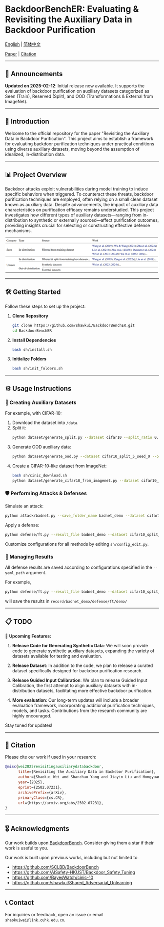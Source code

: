 # BackdoorBenchER: Evaluating & Revisiting the Auxiliary Data in Backdoor Purification

[English](./README.md) | [简体中文](./asset/README_cn.md)

[Paper](https://arxiv.org/abs/2502.07231) | [Citation](#citation)

---

## 📢 Announcements

**Updated on 2025-02-12**: Initial release now available. It supports the evaluation of backdoor purification on auxiliary datasets categorized as Seen (Train), Reserved (Split), and OOD (Transformations & External from ImageNet).

---

## 📝 Introduction

Welcome to the official repository for the paper "Revisiting the Auxiliary Data in Backdoor Purification". This project aims to establish a framework for evaluating backdoor purification techniques under practical conditions using diverse auxiliary datasets, moving beyond the assumption of idealized, in-distribution data.

---

## 📊 Project Overview

Backdoor attacks exploit vulnerabilities during model training to induce specific behaviors when triggered. To counteract these threats, backdoor purification techniques are employed, often relying on a small clean dataset known as auxiliary data. Despite advancements, the impact of auxiliary data characteristics on purification efficacy remains understudied. This project investigates how different types of auxiliary datasets—ranging from in-distribution to synthetic or externally sourced—affect purification outcomes, providing insights crucial for selecting or constructing effective defense mechanisms.

![Overview](./asset/overview.png)

---

## 🛠️ Getting Started

Follow these steps to set up the project:

1. **Clone Repository**
    ```bash
    git clone https://github.com/shawkui/BackdoorBenchER.git
    cd BackdoorBenchER
    ```

2. **Install Dependencies**
    ```bash
    bash sh/install.sh
    ```

3. **Initialize Folders**
    ```bash
    bash sh/init_folders.sh
    ```

---

## ⚙️ Usage Instructions

### 🧪 Creating Auxiliary Datasets

For example, with CIFAR-10:

1. Download the dataset into `/data`.
2. Split it:
    ```bash
    python dataset/generate_split.py --dataset cifar10 --split_ratio 0.05 --random_seed 0
    ```
3. Generate OOD auxiliary data:
    ```bash
    python dataset/generate_ood.py --dataset cifar10_split_5_seed_0 --ood_type brightness
    ```
4. Create a CIFAR-10-like dataset from ImageNet:
    ```bash
    bash sh/cinic_download.sh
    python dataset/generate_cifar10_from_imagenet.py --dataset cifar10_split_5_seed_0 --ood_type imagenet
    ```


### 🛡️  Performing Attacks & Defenses
Simulate an attack:
```bash
python attack/badnet.py --save_folder_name badnet_demo --dataset cifar10_split_5_seed_0
```
Apply a defense:
```bash
python defense/ft.py --result_file badnet_demo --dataset cifar10_split_5_seed_0 --reserved_type reserved 
```

Customize configurations for all methods by editing `sh/config_edit.py`.

### 📄 Managing Results
All defense results are saved according to configurations specified in the `--yaml_path` argument.

For example, 

```bash
python defense/ft.py --result_file badnet_demo --dataset cifar10_split_5_seed_0 --reserved_type reserved --yaml_path ./config/defense/ft/demo.yaml
```
will save the results in ```record/badnet_demo/defense/ft/demo/ ```

---


## 📋 TODO

📅 **Upcoming Features:**

1. **Release Code for Generating Synthetic Data**: We will soon provide code to generate synthetic auxiliary datasets, expanding the variety of datasets available for testing and evaluation.
   
2. **Release Dataset**: In addition to the code, we plan to release a curated dataset specifically designed for backdoor purification research.

3. **Release Guided Input Calibration**: We plan to release Guided Input Calibration, the first attempt to align auxiliary datasets with in-distribution datasets, facilitating more effective backdoor purification.

4. **More evaluation**: Our long-term updates will include a broader evaluation framework, incorporating additional purification techniques, models, and tasks. Contributions from the research community are highly encouraged.

Stay tuned for updates!

---


## 📄 Citation

Please cite our work if used in your research:
```bibtex
@misc{wei2025revisitingauxiliarydatabackdoor,
      title={Revisiting the Auxiliary Data in Backdoor Purification}, 
      author={Shaokui Wei and Shanchao Yang and Jiayin Liu and Hongyuan Zha},
      year={2025},
      eprint={2502.07231},
      archivePrefix={arXiv},
      primaryClass={cs.CR},
      url={https://arxiv.org/abs/2502.07231}, 
}
```

---

## 🎖️ Acknowledgments

Our work builds upon [BackdoorBench](https://github.com/SCLBD/BackdoorBench). Consider giving them a star if their work is useful to you.

Our work is built upon previous works, including but not limited to:

* https://github.com/SCLBD/BackdoorBench
* https://github.com/AISafety-HKUST/Backdoor_Safety_Tuning
* https://github.com/BayesWatch/cinic-10
* https://github.com/shawkui/Shared_Adversarial_Unlearning

---

## 📞 Contact

For inquiries or feedback, open an issue or email `shaokuiwei@link.cuhk.edu.cn`.



